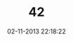 ---
layout: post
title:  "42"
date: 02-11-2013 22:18:22
categories: jekyll update
language: 'ru'
image: 042.png
---